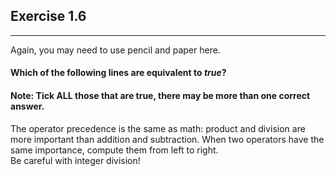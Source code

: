 ## Exercise 1.6

***

Again, you may need to use pencil and paper here.

#### Which of the following lines are equivalent to *true*?

#### Note: Tick **ALL** those that are true, there may be more than one correct answer.

<div class="hint">
  The operator precedence is the same as math: product and division are more important than addition and subtraction. When two operators have the same importance, compute them from left to right.
</div>

<div class="hint">
  Be careful with integer division!
</div>